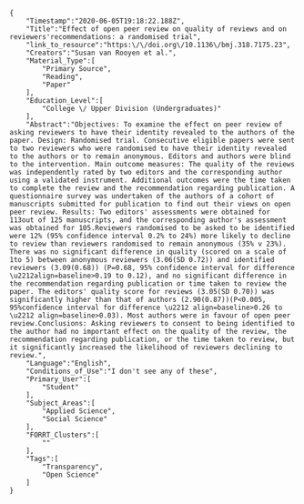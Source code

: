 
    {
        "Timestamp":"2020-06-05T19:18:22.188Z",
        "Title":"Effect of open peer review on quality of reviews and on reviewers'recommendations: a randomised trial",
        "link_to_resource":"https:\/\/doi.org\/10.1136\/bmj.318.7175.23",
        "Creators":"Susan van Rooyen et al.",
        "Material_Type":[
            "Primary Source",
            "Reading",
            "Paper"
        ],
        "Education_Level":[
            "College \/ Upper Division (Undergraduates)"
        ],
        "Abstract":"Objectives: To examine the effect on peer review of asking reviewers to have their identity revealed to the authors of the paper. Design: Randomised trial. Consecutive eligible papers were sent to two reviewers who were randomised to have their identity revealed to the authors or to remain anonymous. Editors and authors were blind to the intervention. Main outcome measures: The quality of the reviews was independently rated by two editors and the corresponding author using a validated instrument. Additional outcomes were the time taken to complete the review and the recommendation regarding publication. A questionnaire survey was undertaken of the authors of a cohort of manuscripts submitted for publication to find out their views on open peer review. Results: Two editors' assessments were obtained for 113out of 125 manuscripts, and the corresponding author's assessment was obtained for 105.Reviewers randomised to be asked to be identified were 12% (95% confidence interval 0.2% to 24%) more likely to decline to review than reviewers randomised to remain anonymous (35% v 23%). There was no significant difference in quality (scored on a scale of 1to 5) between anonymous reviewers (3.06(SD 0.72)) and identified reviewers (3.09(0.68)) (P=0.68, 95% confidence interval for difference \u2212align=baseline>0.19 to 0.12), and no significant difference in the recommendation regarding publication or time taken to review the paper. The editors' quality score for reviews (3.05(SD 0.70)) was significantly higher than that of authors (2.90(0.87))(P<0.005, 95%confidence interval for difference \u2212 align=baseline>0.26 to \u2212 align=baseline>0.03). Most authors were in favour of open peer review.Conclusions: Asking reviewers to consent to being identified to the author had no important effect on the quality of the review, the recommendation regarding publication, or the time taken to review, but it significantly increased the likelihood of reviewers declining to review.",
        "Language":"English",
        "Conditions_of_Use":"I don't see any of these",
        "Primary_User":[
            "Student"
        ],
        "Subject_Areas":[
            "Applied Science",
            "Social Science"
        ],
        "FORRT_Clusters":[
            ""
        ],
        "Tags":[
            "Transparency",
            "Open Science"
        ]
    }
